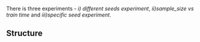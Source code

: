 There is three experiments - *i) different seeds experiment*, *ii)sample_size vs train time* and *iii)specific seed experiment*.

## Structure

